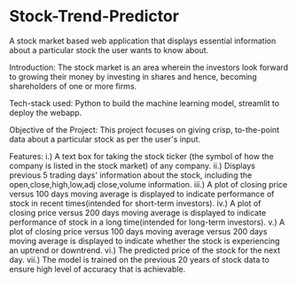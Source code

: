 # Stock-Trend-Predictor
A stock market based web application that displays essential information about a particular stock the user wants to know about.

Introduction: The stock market is an area wherein the investors look forward to growing their money by investing in shares and hence, becoming shareholders of one or more firms.

Tech-stack used: Python to build the machine learning model, streamlit to deploy the webapp.

Objective of the Project: This project focuses on giving crisp, to-the-point data about a particular stock as per the user's input.

Features: 
i.) A text box for taking the stock ticker (the symbol of how the company is listed in the stock market) of any company.
ii.) Displays previous 5 trading days' information about the stock, including the open,close,high,low,adj close,volume information.
iii.) A plot of closing price versus 100 days moving average is displayed to indicate performance of stock in recent times(intended for short-term investors).
iv.) A plot of closing price versus 200 days moving average is displayed to indicate performance of stock in a long time(intended for long-term investors).
v.)  A plot of closing price versus 100 days moving average versus 200 days moving average is displayed to indicate whether the stock is experiencing an uptrend or downtrend.
vi.) The predicted price of the stock for the next day.
vii.) The model is trained on the previous 20 years of stock data to ensure high level of accuracy that is achievable.
